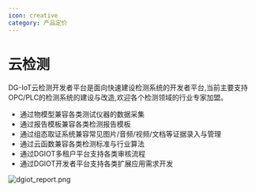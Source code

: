 ```yaml
---
icon: creative
category: 产品定价
---
```

# 云检测

 DG-IoT云检测开发者平台是面向快速建设检测系统的开发者平台,当前主要支持OPC/PLC的检测系统的建设与改造,欢迎各个检测领域的行业专家加盟。
 
 + 通过物模型兼容各类测试仪器的数据采集
 + 通过报告模板兼容各类检测报告模板
 + 通过组态取证系统兼容常见图片/音频/视频/文档等证据录入与管理
 + 通过云函数兼容各类检测标准与行业算法
 + 通过DGIOT多租户平台支持各类审核流程
 + 通过DGIOT开发者平台支持各类扩展应用需求开发
 
![dgiot_report.png](http://dgiot-1253666439.cos.ap-shanghai-fsi.myqcloud.com/shuwa_tech/zh/product/dgtest/dgiot_report.png)
